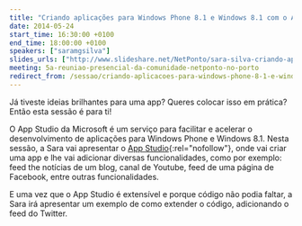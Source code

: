 ```yaml
---
title: "Criando aplicações para Windows Phone 8.1 e Windows 8.1 com o App Studio da Microsoft"
date: 2014-05-24
start_time: 16:30:00 +0100
end_time: 18:00:00 +0100
speakers: ["saramgsilva"]
slides_urls: ["http://www.slideshare.net/NetPonto/sara-silva-criando-aplicacoes-para-windows-phone-81-e-windows-81-com-o-app-studio-da-microsoft"]
meeting: 5a-reuniao-presencial-da-comunidade-netponto-no-porto
redirect_from: /sessao/criando-aplicacoes-para-windows-phone-8-1-e-windows-8-1-com-o-app-studio-da-microsoft/
---
```

Já tiveste ideias brilhantes para uma app? Queres colocar isso em prática? Então esta sessão é para ti!

O App Studio da Microsoft é um serviço para facilitar e acelerar o desenvolvimento de aplicações para Windows Phone e Windows 8.1. Nesta sessão, a Sara vai apresentar o [App Studio][1]{:rel="nofollow"}, onde vai criar uma app e lhe vai adicionar diversas funcionalidades, como por exemplo: feed the notícias de um blog, canal de Youtube, feed de uma página de Facebook, entre outras funcionalidades.

E uma vez que o App Studio é extensível e porque código não podia faltar, a Sara irá apresentar um exemplo de como extender o código, adicionando o feed do Twitter.

[1]: http://appstudio.windowsphone.com

